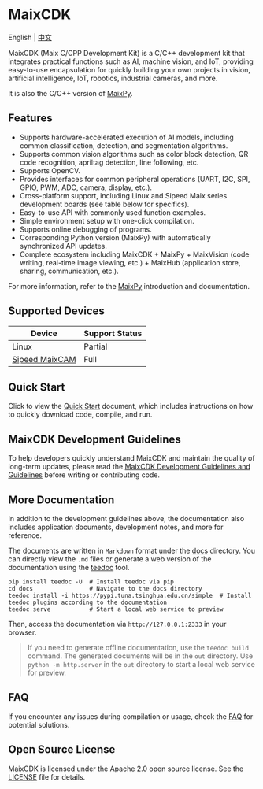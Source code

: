MaixCDK
===

English | [中文](./README_ZH.md)


MaixCDK (Maix C/CPP Development Kit) is a C/C++ development kit that integrates practical functions such as AI, machine vision, and IoT, providing easy-to-use encapsulation for quickly building your own projects in vision, artificial intelligence, IoT, robotics, industrial cameras, and more.

It is also the C/C++ version of [MaixPy](https://github.com/sipeed/MaixPy).

## Features

* Supports hardware-accelerated execution of AI models, including common classification, detection, and segmentation algorithms.
* Supports common vision algorithms such as color block detection, QR code recognition, apriltag detection, line following, etc.
* Supports OpenCV.
* Provides interfaces for common peripheral operations (UART, I2C, SPI, GPIO, PWM, ADC, camera, display, etc.).
* Cross-platform support, including Linux and Sipeed Maix series development boards (see table below for specifics).
* Easy-to-use API with commonly used function examples.
* Simple environment setup with one-click compilation.
* Supports online debugging of programs.
* Corresponding Python version (MaixPy) with automatically synchronized API updates.
* Complete ecosystem including MaixCDK + MaixPy + MaixVision (code writing, real-time image viewing, etc.) + MaixHub (application store, sharing, communication, etc.).

For more information, refer to the [MaixPy](https://github.com/sipeed/MaixPy) introduction and documentation.

## Supported Devices

| Device | Support Status |
| ------ | -------------- |
| Linux  | Partial        |
| [Sipeed MaixCAM](https://wiki.sipeed.com/maixcam) | Full |

## Quick Start

Click to view the [Quick Start](./docs/doc/dev/quick_start.md) document, which includes instructions on how to quickly download code, compile, and run.

## MaixCDK Development Guidelines

To help developers quickly understand MaixCDK and maintain the quality of long-term updates, please read the [MaixCDK Development Guidelines and Guidelines](./docs/doc/convention/README.md) before writing or contributing code.

## More Documentation

In addition to the development guidelines above, the documentation also includes application documents, development notes, and more for reference.

The documents are written in `Markdown` format under the [docs](./docs) directory. You can directly view the `.md` files or generate a web version of the documentation using the [teedoc](https://github.com/teedoc/teedoc) tool.

```shell
pip install teedoc -U  # Install teedoc via pip
cd docs                # Navigate to the docs directory
teedoc install -i https://pypi.tuna.tsinghua.edu.cn/simple  # Install teedoc plugins according to the documentation
teedoc serve           # Start a local web service to preview
```

Then, access the documentation via `http://127.0.0.1:2333` in your browser.

> If you need to generate offline documentation, use the `teedoc build` command. The generated documents will be in the `out` directory. Use `python -m http.server` in the `out` directory to start a local web service for preview.

## FAQ

If you encounter any issues during compilation or usage, check the [FAQ](./docs/doc/faq.md) for potential solutions.

## Open Source License

MaixCDK is licensed under the Apache 2.0 open source license. See the [LICENSE](./LICENSE) file for details.
